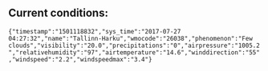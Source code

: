 ## Current conditions: 
 ``` {"timestamp":"1501118832","sys_time":"2017-07-27 04:27:32","name":"Tallinn-Harku","wmocode":"26038","phenomenon":"Few clouds","visibility":"20.0","precipitations":"0","airpressure":"1005.2","relativehumidity":"97","airtemperature":"14.6","winddirection":"55","windspeed":"2.2","windspeedmax":"3.4"} ```
